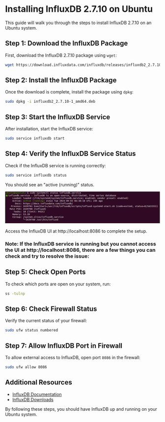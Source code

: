 
# Installing InfluxDB 2.7.10 on Ubuntu

This guide will walk you through the steps to install InfluxDB 2.7.10 on an Ubuntu system.

## Step 1: Download the InfluxDB Package

First, download the InfluxDB 2.7.10 package using `wget`:

```bash
wget https://download.influxdata.com/influxdb/releases/influxdb2_2.7.10-1_amd64.deb
```

## Step 2: Install the InfluxDB Package

Once the download is complete, install the package using `dpkg`:

```bash
sudo dpkg -i influxdb2_2.7.10-1_amd64.deb
```

## Step 3: Start the InfluxDB Service

After installation, start the InfluxDB service:

```bash
sudo service influxdb start
```

## Step 4: Verify the InfluxDB Service Status

Check if the InfluxDB service is running correctly:

```bash
sudo service influxdb status
```

You should see an "active (running)" status.

<img src="Images/influx_status_active.png">

Access the InfluxDB UI at http://localhost:8086 to complete the setup.

### Note: If the InfluxDB service is running but you cannot access the UI at http://localhost:8086, there are a few things you can check and try to resolve the issue:

## Step 5: Check Open Ports

To check which ports are open on your system, run:

```bash
ss -tulnp
```

## Step 6: Check Firewall Status

Verify the current status of your firewall:

```bash
sudo ufw status numbered
```

## Step 7: Allow InfluxDB Port in Firewall

To allow external access to InfluxDB, open port `8086` in the firewall:

```bash
sudo ufw allow 8086
```

## Additional Resources

- [InfluxDB Documentation](https://docs.influxdata.com/influxdb/latest/)
- [InfluxDB Downloads](https://portal.influxdata.com/downloads/)

By following these steps, you should have InfluxDB up and running on your Ubuntu system.
